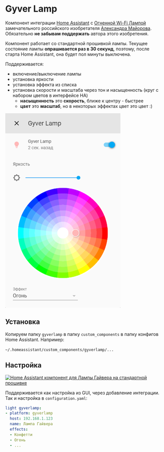 # Gyver Lamp

Компонент интеграции [Home Assistant][1] с [Огненной Wi-Fi Лампой][2] замечательного российского изобретателя [Александра Майорова][3]. Обязательно **не забывам поддержать** автора этого изобретения.

[1]: https://www.home-assistant.io/
[2]: https://alexgyver.ru/gyverlamp/
[3]: https://alexgyver.ru/about_gyver/

Компонент работает со стандартной прошивкой лампы. Текущее состояние лампы **опрашивается раз в 30 секунд**, поэтому, после старта Home Assistant, она будет пол минуты выключена.

Поддерживается:

- включение/выключение лампы
- установка яркости
- установка эффекта из списка
- установка скорости и масштаба через тон и насыщенность (круг с набором цветов в интерфейсе HA)
   - **насыщенность** это **скорость**, ближе к центру - быстрее 
   - **цвет** это **масштаб**, но в некоторых эффектах цвет это цвет :) 

![](screen.png)

## Установка

Копируем папку `gyverlamp` в папку `custom_components` в папку конфигов Home 
Assistant. Например:

`~/.homeassistant/custom_components/gyverlamp/...`

## Настройка

[![Home Assistant компонент для Лампы Гайвера на стандартной прошивке](https://img.youtube.com/vi/riYsv5k_EdY/mqdefault.jpg)](https://www.youtube.com/watch?v=riYsv5k_EdY)

Поддерживается как настройка из GUI, через добавление интеграции. Так и настройка в `configuration.yaml`:

```yaml
light gyverlamp:
- platform: gyverlamp
  host: 192.168.1.123
  name: Лампа Гайвера
  effects:
  - Конфетти
  - Огонь
  - ...
```